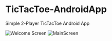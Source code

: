 # TicTacToe-AndroidApp
Simple 2-Player TicTacToe Android App


![Welcome Screen](https://user-images.githubusercontent.com/44112210/65382395-ed83ae00-dd21-11e9-8e92-18485db1d44b.PNG)
![MainScreen](https://user-images.githubusercontent.com/44112210/65382394-eceb1780-dd21-11e9-9a37-c7ca9d72231d.PNG)

